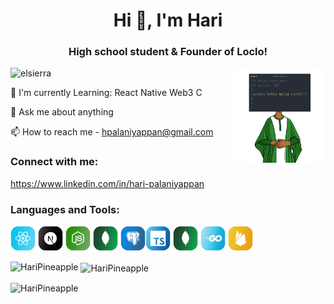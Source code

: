 <h1 align="center">Hi 👋, I'm Hari</h1>
<h3 align="center">High school student & Founder of Loclo!</h3>
<img align="right" alt="Coding" width="400" src="https://raw.githubusercontent.com/ElSierra/elsierra.github.io/main/assets/hi.png" style='display: block;
  margin-left: auto;
  margin-right: auto;
  width: 30%;
  border-radius: 20px; ' >
<p align="left"> <img src="https://komarev.com/ghpvc/?username=elsierra&label=Profile%20views&color=0e75b6&style=flat" alt="elsierra" /> </p>
🌱 I'm currently Learning:
    React Native
    Web3
    C

💬 Ask me about anything

📫 How to reach me - hpalaniyappan@gmail.com

<h3 align="left">Connect with me:</h3>
<a>
<a href="https://www.linkedin.com/in/hari-palaniyappan" align="left">
  https://www.linkedin.com/in/hari-palaniyappan
</a>
<h3 align="left">Languages and Tools:</h3>
<p align="left">
  <a href="https://reactjs.org/" target="_blank" rel="noreferrer"><img src="https://github.com/ElSierra/mystack-icon/blob/main/react.png?raw=true" alt="React" width="40" height="40"/></a>
  <a href="https://nextjs.org/" target="_blank" rel="noreferrer"><img src='https://github.com/ElSierra/mystack-icon/blob/main/next.png?raw=true'  width="40" height="40"/></a>
  <a href="https://nodejs.org/" target="_blank" rel="noreferrer"><img src="https://github.com/ElSierra/mystack-icon/blob/main/node.png?raw=true" alt="Node.js" width="40" height="40"/></a>
  <a href="https://www.mongodb.com/" target="_blank" rel="noreferrer"><img src="https://github.com/ElSierra/mystack-icon/blob/main/mongo.png?raw=true" alt="MongoDB" width="40" height="40"/></a>
  <a href="https://www.postgresql.org/" target="_blank" rel="noreferrer"><img src="https://github.com/ElSierra/mystack-icon/blob/main/postgres.png?raw=true" alt="PostgreSQL" width="40" height="40"/></a><a href="https://www.typescriptlang.org/" target="_blank" rel="noreferrer"><img src="https://github.com/ElSierra/mystack-icon/blob/main/typescript.png?raw=true" alt="Typescript" width="40" height="40"/></a>
  <a href="https://www.prisma.io/" target="_blank" rel="noreferrer"><img src="https://github.com/ElSierra/mystack-icon/blob/main/mongo.png?raw=true" alt="MongoDB" width="40" height="40"/></a>
  <a href="https://www.go.dev" target="_blank" rel="noreferrer"><img src="https://github.com/ElSierra/mystack-icon/blob/main/go.png?raw=true" alt="Go" width="40" height="40"/></a>
    <a href="https://firebase.com/" target="_blank" rel="noreferrer"><img src="https://github.com/ElSierra/mystack-icon/blob/main/firebase.png?raw=true" alt="Firebase" width="40" height="40"/></a>
</p>
<p><img align="left" src="https://github-readme-stats.vercel.app/api/top-langs?username=HariPineapple&show_icons=true&locale=en&layout=compact" alt="HariPineapple" /></p>
<p>&nbsp;<img align="center" src="https://github-readme-stats.vercel.app/api?username=HariPineapple&show_icons=true&locale=en" alt="HariPineapple" /></p>
<p><img align="center" src="https://github-readme-streak-stats.herokuapp.com/?user=HariPineapple&" alt="HariPineapple" /></p>

